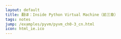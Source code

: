 ```yaml
---
layout: default
title: 翻译：Inside Python Virtual Machine（前三章）
tags: notes
jump: /examples/pyvm/pyvm_ch0-3_cn.html
icon: html_ie.ico
---
```

